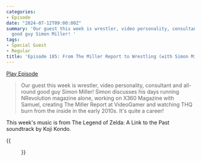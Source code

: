 ```yaml
---
categories:
- Episode
date: "2024-07-12T09:00:00Z"
summary: 'Our guest this week is wrestler, video personality, consultant and all-round
  good guy Simon Miller! '
tags:
- Special Guest
- Regular
title: 'Episode 185: From The Miller Report to Wrestling (with Simon Miller)'
---
```


[Play Episode](https://www.patreon.com/posts/episode-185-from-107832688)
> Our guest this week is wrestler, video personality, consultant and all-round good guy Simon Miller! Simon discusses his days running NRevolution magazine alone, working on X360 Magazine with Samuel, creating The Miller Report at VideoGamer and watching THQ burn from the inside in the early 2010s. It's quite a career!

This week's music is from The Legend of Zelda: A Link to the Past soundtrack by Koji Kondo.

{{<figure 
    src="/assets/images/tigger.jpeg" 
    alt="Tigger" >}}